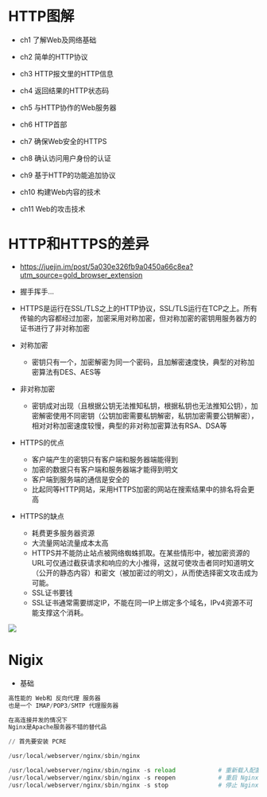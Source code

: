 # HTTP图解

- ch1 了解Web及网络基础

- ch2 简单的HTTP协议

- ch3 HTTP报文里的HTTP信息

- ch4 返回结果的HTTP状态码

- ch5 与HTTP协作的Web服务器

- ch6 HTTP首部

- ch7 确保Web安全的HTTPS

- ch8 确认访问用户身份的认证

- ch9 基于HTTP的功能追加协议

- ch10 构建Web内容的技术

- ch11 Web的攻击技术

# HTTP和HTTPS的差异

- <https://juejin.im/post/5a030e326fb9a0450a66c8ea?utm_source=gold_browser_extension>
- 握手挥手...

- HTTPS是运行在SSL/TLS之上的HTTP协议，SSL/TLS运行在TCP之上。所有传输的内容都经过加密，加密采用对称加密，但对称加密的密钥用服务器方的证书进行了非对称加密

- 对称加密

  - 密钥只有一个，加密解密为同一个密码，且加解密速度快，典型的对称加密算法有DES、AES等

- 非对称加密

  - 密钥成对出现（且根据公钥无法推知私钥，根据私钥也无法推知公钥），加密解密使用不同密钥（公钥加密需要私钥解密，私钥加密需要公钥解密），相对对称加密速度较慢，典型的非对称加密算法有RSA、DSA等

- HTTPS的优点

  - 客户端产生的密钥只有客户端和服务器端能得到
  - 加密的数据只有客户端和服务器端才能得到明文
  - 客户端到服务端的通信是安全的
  - 比起同等HTTP网站，采用HTTPS加密的网站在搜索结果中的排名将会更高

- HTTPS的缺点

  - 耗费更多服务器资源
  - 大流量网站流量成本太高
  - HTTPS并不能防止站点被网络蜘蛛抓取。在某些情形中，被加密资源的URL可仅通过截获请求和响应的大小推得，这就可使攻击者同时知道明文（公开的静态内容）和密文（被加密过的明文），从而使选择密文攻击成为可能。
  - SSL证书要钱
  - SSL证书通常需要绑定IP，不能在同一IP上绑定多个域名，IPv4资源不可能支撑这个消耗。

![](https://user-gold-cdn.xitu.io/2017/11/8/774c0fa85a357d384e12c8e395690f64?imageView2/0/w/1280/h/960/ignore-error/1)

# Nigix

- 基础

```python
高性能的 Web和 反向代理 服务器
也是一个 IMAP/POP3/SMTP 代理服务器

在高连接并发的情况下
Nginx是Apache服务器不错的替代品

// 首先要安装 PCRE

/usr/local/webserver/nginx/sbin/nginx

/usr/local/webserver/nginx/sbin/nginx -s reload            # 重新载入配置文件
/usr/local/webserver/nginx/sbin/nginx -s reopen            # 重启 Nginx
/usr/local/webserver/nginx/sbin/nginx -s stop              # 停止 Nginx
```
